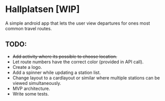 # Hallplatsen [WIP]

A simple android app that lets the user view departures for ones most common travel routes.

## TODO:
- ~~Add activity where its possible to choose location.~~
- Let route numbers have the correct color (provided in API call).
- Create a logo.
- Add a spinner while updating a station list.
- Change layout to a cardlayout or similar where multiple stations can be viewed simultaneously.
- MVP architecture.
- Write some tests.
